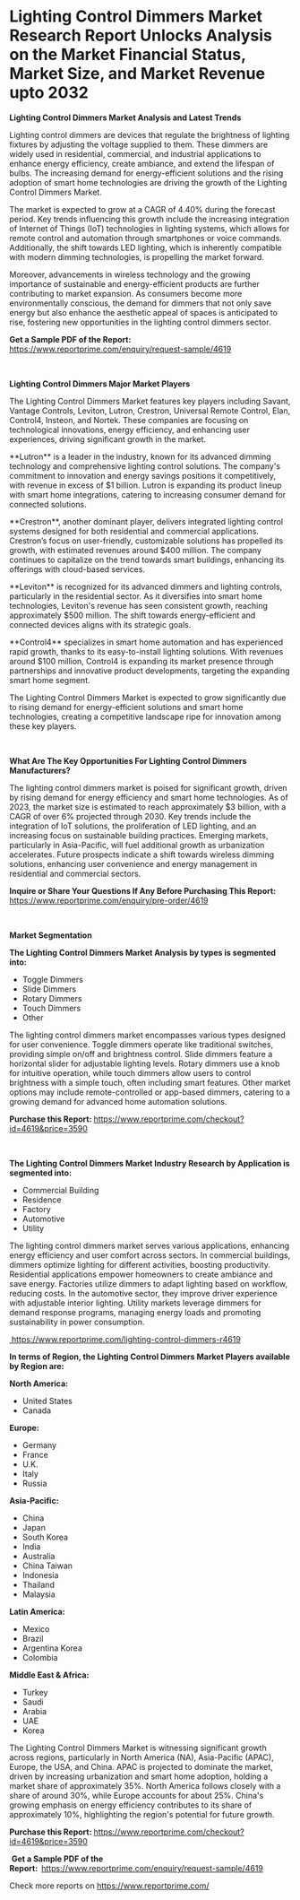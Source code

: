 <p><h1>Lighting Control Dimmers Market Research Report Unlocks Analysis on the Market Financial Status, Market Size, and Market Revenue upto 2032</h1></p><p><strong>Lighting Control Dimmers Market Analysis and Latest Trends</strong></p>
<p><p>Lighting control dimmers are devices that regulate the brightness of lighting fixtures by adjusting the voltage supplied to them. These dimmers are widely used in residential, commercial, and industrial applications to enhance energy efficiency, create ambiance, and extend the lifespan of bulbs. The increasing demand for energy-efficient solutions and the rising adoption of smart home technologies are driving the growth of the Lighting Control Dimmers Market.</p><p>The market is expected to grow at a CAGR of 4.40% during the forecast period. Key trends influencing this growth include the increasing integration of Internet of Things (IoT) technologies in lighting systems, which allows for remote control and automation through smartphones or voice commands. Additionally, the shift towards LED lighting, which is inherently compatible with modern dimming technologies, is propelling the market forward. </p><p>Moreover, advancements in wireless technology and the growing importance of sustainable and energy-efficient products are further contributing to market expansion. As consumers become more environmentally conscious, the demand for dimmers that not only save energy but also enhance the aesthetic appeal of spaces is anticipated to rise, fostering new opportunities in the lighting control dimmers sector.</p></p>
<p><strong>Get a Sample PDF of the Report:&nbsp;</strong> <a href="https://www.reportprime.com/enquiry/request-sample/4619?utm_campaign=3359&utm_medium=2&utm_source=Github&utm_content=ia&utm_term=19032025&utm_id=lighting-control-dimmers">https://www.reportprime.com/enquiry/request-sample/4619</a></p>
<p>&nbsp;</p>
<p><strong>Lighting Control Dimmers Major Market Players</strong></p>
<p><p>The Lighting Control Dimmers Market features key players including Savant, Vantage Controls, Leviton, Lutron, Crestron, Universal Remote Control, Elan, Control4, Insteon, and Nortek. These companies are focusing on technological innovations, energy efficiency, and enhancing user experiences, driving significant growth in the market.</p><p>**Lutron** is a leader in the industry, known for its advanced dimming technology and comprehensive lighting control solutions. The company's commitment to innovation and energy savings positions it competitively, with revenue in excess of $1 billion. Lutron is expanding its product lineup with smart home integrations, catering to increasing consumer demand for connected solutions.</p><p>**Crestron**, another dominant player, delivers integrated lighting control systems designed for both residential and commercial applications. Crestron’s focus on user-friendly, customizable solutions has propelled its growth, with estimated revenues around $400 million. The company continues to capitalize on the trend towards smart buildings, enhancing its offerings with cloud-based services.</p><p>**Leviton** is recognized for its advanced dimmers and lighting controls, particularly in the residential sector. As it diversifies into smart home technologies, Leviton's revenue has seen consistent growth, reaching approximately $500 million. The shift towards energy-efficient and connected devices aligns with its strategic goals.</p><p>**Control4** specializes in smart home automation and has experienced rapid growth, thanks to its easy-to-install lighting solutions. With revenues around $100 million, Control4 is expanding its market presence through partnerships and innovative product developments, targeting the expanding smart home segment.</p><p>The Lighting Control Dimmers Market is expected to grow significantly due to rising demand for energy-efficient solutions and smart home technologies, creating a competitive landscape ripe for innovation among these key players.</p></p>
<p>&nbsp;</p>
<p><strong>What Are The Key Opportunities For Lighting Control Dimmers Manufacturers?</strong></p>
<p><p>The lighting control dimmers market is poised for significant growth, driven by rising demand for energy efficiency and smart home technologies. As of 2023, the market size is estimated to reach approximately $3 billion, with a CAGR of over 6% projected through 2030. Key trends include the integration of IoT solutions, the proliferation of LED lighting, and an increasing focus on sustainable building practices. Emerging markets, particularly in Asia-Pacific, will fuel additional growth as urbanization accelerates. Future prospects indicate a shift towards wireless dimming solutions, enhancing user convenience and energy management in residential and commercial sectors.</p></p>
<p><strong>Inquire or Share Your Questions If Any Before Purchasing This Report:</strong> <a href="https://www.reportprime.com/enquiry/pre-order/4619?utm_campaign=3359&utm_medium=2&utm_source=Github&utm_content=ia&utm_term=19032025&utm_id=lighting-control-dimmers">https://www.reportprime.com/enquiry/pre-order/4619</a></p>
<p>&nbsp;</p>
<p><strong>Market Segmentation</strong></p>
<p><strong>The Lighting Control Dimmers Market Analysis by types is segmented into:</strong></p>
<p><ul><li>Toggle Dimmers</li><li>Slide Dimmers</li><li>Rotary Dimmers</li><li>Touch Dimmers</li><li>Other</li></ul></p>
<p><p>The lighting control dimmers market encompasses various types designed for user convenience. Toggle dimmers operate like traditional switches, providing simple on/off and brightness control. Slide dimmers feature a horizontal slider for adjustable lighting levels. Rotary dimmers use a knob for intuitive operation, while touch dimmers allow users to control brightness with a simple touch, often including smart features. Other market options may include remote-controlled or app-based dimmers, catering to a growing demand for advanced home automation solutions.</p></p>
<p><strong>Purchase this Report:&nbsp;</strong><a href="https://www.reportprime.com/checkout?id=4619&price=3590&utm_campaign=3359&utm_medium=2&utm_source=Github&utm_content=ia&utm_term=19032025&utm_id=lighting-control-dimmers">https://www.reportprime.com/checkout?id=4619&price=3590</a></p>
<p>&nbsp;</p>
<p><strong>The Lighting Control Dimmers Market Industry Research by Application is segmented into:</strong></p>
<p><ul><li>Commercial Building</li><li>Residence</li><li>Factory</li><li>Automotive</li><li>Utility</li></ul></p>
<p><p>The lighting control dimmers market serves various applications, enhancing energy efficiency and user comfort across sectors. In commercial buildings, dimmers optimize lighting for different activities, boosting productivity. Residential applications empower homeowners to create ambiance and save energy. Factories utilize dimmers to adapt lighting based on workflow, reducing costs. In the automotive sector, they improve driver experience with adjustable interior lighting. Utility markets leverage dimmers for demand response programs, managing energy loads and promoting sustainability in power consumption.</p></p>
<p><a href="https://www.reportprime.com/lighting-control-dimmers-r4619?utm_campaign=3359&utm_medium=2&utm_source=Github&utm_content=ia&utm_term=19032025&utm_id=lighting-control-dimmers">&nbsp;https://www.reportprime.com/lighting-control-dimmers-r4619</a></p>
<p><strong>In terms of Region, the Lighting Control Dimmers Market Players available by Region are:</strong></p>
<p>
    <p> <strong> North America: </strong>
        <ul>
            <li>United States</li>
            <li>Canada</li>
        </ul>
        </p> 
    <p> <strong> Europe: </strong>
        <ul>
            <li>Germany</li>
            <li>France</li>
            <li>U.K.</li>
            <li>Italy</li>
            <li>Russia</li>
        </ul>
        </p> 
    <p> <strong> Asia-Pacific: </strong>
        <ul>
            <li>China</li>
            <li>Japan</li>
            <li>South Korea</li>
            <li>India</li>
            <li>Australia</li>
            <li>China Taiwan</li>
            <li>Indonesia</li>
            <li>Thailand</li>
            <li>Malaysia</li>
        </ul>
        </p> 
    <p> <strong> Latin America: </strong>
        <ul>
            <li>Mexico</li>
            <li>Brazil</li>
            <li>Argentina Korea</li>
            <li>Colombia</li>
        </ul>
        </p> 
    <p> <strong> Middle East & Africa: </strong>
        <ul>
            <li>Turkey</li>
            <li>Saudi</li>
            <li>Arabia</li>
            <li>UAE</li>
            <li>Korea</li>
        </ul>
    </p>
    </p>
<p><p>The Lighting Control Dimmers Market is witnessing significant growth across regions, particularly in North America (NA), Asia-Pacific (APAC), Europe, the USA, and China. APAC is projected to dominate the market, driven by increasing urbanization and smart home adoption, holding a market share of approximately 35%. North America follows closely with a share of around 30%, while Europe accounts for about 25%. China's growing emphasis on energy efficiency contributes to its share of approximately 10%, highlighting the region's potential for future growth.</p></p>
<p><strong>Purchase this Report: </strong><a href="https://www.reportprime.com/checkout?id=4619&price=3590&utm_campaign=3359&utm_medium=2&utm_source=Github&utm_content=ia&utm_term=19032025&utm_id=lighting-control-dimmers">https://www.reportprime.com/checkout?id=4619&price=3590</a></p>
<p>&nbsp;<strong>Get a Sample PDF of the Report:&nbsp;&nbsp;</strong><a href="https://www.reportprime.com/enquiry/request-sample/4619?utm_campaign=3359&utm_medium=2&utm_source=Github&utm_content=ia&utm_term=19032025&utm_id=lighting-control-dimmers">https://www.reportprime.com/enquiry/request-sample/4619</a></p>
<p><strong></strong></p>
<p>Check more reports on <a href="https://www.reportprime.com/?utm_campaign=3359&utm_medium=2&utm_source=Github&utm_content=ia&utm_term=19032025&utm_id=lighting-control-dimmers">https://www.reportprime.com/</a></p>